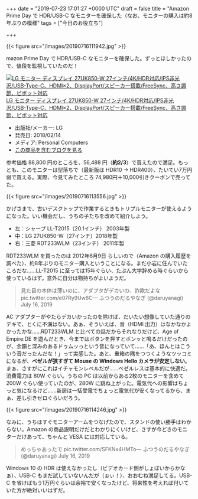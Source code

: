 
+++
date = "2019-07-23 17:01:27 +0000 UTC"
draft = false
title = "Amazon Prime Day  で HDR/USB-C なモニターを確保した（なお、モニターの購入は約8年ぶりの模様"
tags = ["今日のお役立ち"]

+++


{{< figure src="/images/20190716111942.jpg"  >}}

mazon Prime Day  で HDR/USB-C なモニターを確保した。ずっとほしかったので、値段を監視していたのだ！<div class="hatena-asin-detail"><a href="http://www.amazon.co.jp/exec/obidos/ASIN/B078XXYDWZ/bestylesnet-22/"><img src="https://images-fe.ssl-images-amazon.com/images/I/51kZjb%2BkX5L._SL160_.jpg" class="hatena-asin-detail-image" alt="LG モニター ディスプレイ 27UK850-W 27インチ/4K/HDR対応/IPS非光沢/USB-Type-C、HDMI×2、DisplayPort/スピーカー搭載/FreeSync、高さ調節、ピボット対応" title="LG モニター ディスプレイ 27UK850-W 27インチ/4K/HDR対応/IPS非光沢/USB-Type-C、HDMI×2、DisplayPort/スピーカー搭載/FreeSync、高さ調節、ピボット対応"/></a><div class="hatena-asin-detail-info"><a href="http://www.amazon.co.jp/exec/obidos/ASIN/B078XXYDWZ/bestylesnet-22/">LG モニター ディスプレイ 27UK850-W 27インチ/4K/HDR対応/IPS非光沢/USB-Type-C、HDMI×2、DisplayPort/スピーカー搭載/FreeSync、高さ調節、ピボット対応</a><ul><li><span class="hatena-asin-detail-label">出版社/メーカー:</span> LG</li><li><span class="hatena-asin-detail-label">発売日:</span> 2018/02/14</li><li><span class="hatena-asin-detail-label">メディア:</span> Personal Computers</li><li><a href="http://d.hatena.ne.jp/asin/B078XXYDWZ/bestylesnet-22" target="_blank">この商品を含むブログを見る</a></li></ul></div><div class="hatena-asin-detail-foot"></div></div>参考価格 88,800 円のところを、56,488 円（**約2/3**）で買えたので満足。もっとも、このモニターは型落ちで（最新版は HDR10 → HDR400）、たいてい7万円弱で買える。実際、今見てみたところ 74,980円＋10,000引きクーポンで売ってた。

{{< figure src="/images/20190716113556.jpg"  >}}

かげさまで、古いデスクトップで作業するときもトリプルモニターが使えるようになった。いい機会だし、うちの子たちを改めて紹介しよう。

<ul>
<li>左：シャープ LL-T2015（20.1インチ） 2003年製</li>
<li>中：LG 27UK850-W（27インチ）2018年製</li>
<li>右：三菱 RDT233WLM（23インチ） 2011年製</li>
</ul>RDT233WLM を買ったのは 2012年6月9日 らしいので（Amazon の購入履歴を調べた）、約8年ぶりのモニター購入ということになる。まだ小岩に住んでいたころだな……LL-T2015 に至っては15年ぐらい、たぶん大学辞める時ぐらいから使っているはず。意外に自分は物持ちがよいようだ。

>見た目の本体は薄いのに、アダプタがデカいの、詐欺だよな pic.twitter.com/e07Ry9Uw8C— ふつうのだるやなぎ (@daruyanagi) July 16, 2019<script async="" src="https://platform.twitter.com/widgets.js" charset="utf-8"></script>

AC アダプターがやたらデカいかったのを除けば、だいたい想像していた通りのデキで、とくに不満はない。あぁ、そういえば、音（HDMI 出力）はなかなかよかったかな……RDT233WLM と比べての話だからそれなりだけど、Age of Empire:DE を遊んだとき、今まではボタンを押すとボンッと鳴るだけだったのが、余韻と深みのあるドゥムッっという音になっていて……「あ、ほんとはこういう音だったんだな！」って実感した。あと、重箱の隅をつつくようなツッコミになるが、**ベゼルが狭すぎて Mouse の Windows Hello カメラが安定しない**。まぁ、さすがにこれはイチャモンレベルだが……ベゼルレスは基本的に快適だ。消費電力は 80W ぐらい。うちの PC は以前からある2枚のモニターを含めて 200W ぐらい使っていたのが、280W に跳ね上がった。電気代への影響はちょっと気になるけど……新居は一括受電でちょっと電気代が安くなってるから、まぁ、差し引きゼロぐらいだろう。

{{< figure src="/images/20190716114246.jpg"  >}}

なみに、うちはすぐモニターアームをつなげたので、スタンドの使い勝手はわからない。Amazon の商品説明だけだとわかりにくいけど、さすが今どきのモニターだけあって、ちゃんと VESA には対応している。

>めっちゃあったで pic.twitter.com/SFKNx4HMTo— ふつうのだるやなぎ (@daruyanagi) July 16, 2019<script async="" src="https://platform.twitter.com/widgets.js" charset="utf-8"></script>

Windows 10 の HDR は使えなかったし（ビデオカード側がしょぼいからかなぁ）、USB-C もまだ試していないんだが（ぉぃ！）、おおむね満足してる。USB-C を省けばもう1万円ぐらいは余裕で安くなったけど、将来性を考えれば付いていた方が絶対いいはずだ。


